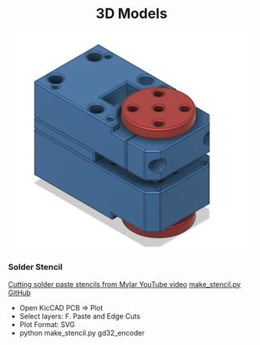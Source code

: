 # <center>3D Models</center>

<p align="center"><img src="../Images/3D_Model.png" width="500"></p>



### Solder Stencil

[Cutting solder paste stencils from Mylar YouTube video](https://www.youtube.com/watch?v=mw0mskVCvis)
[make_stencil.py GitHub](https://github.com/bminch/Eclectronics)

- Open KicCAD PCB => Plot 
- Select layers: F. Paste and Edge Cuts
- Plot Format: SVG
- python make_stencil.py gd32_encoder

